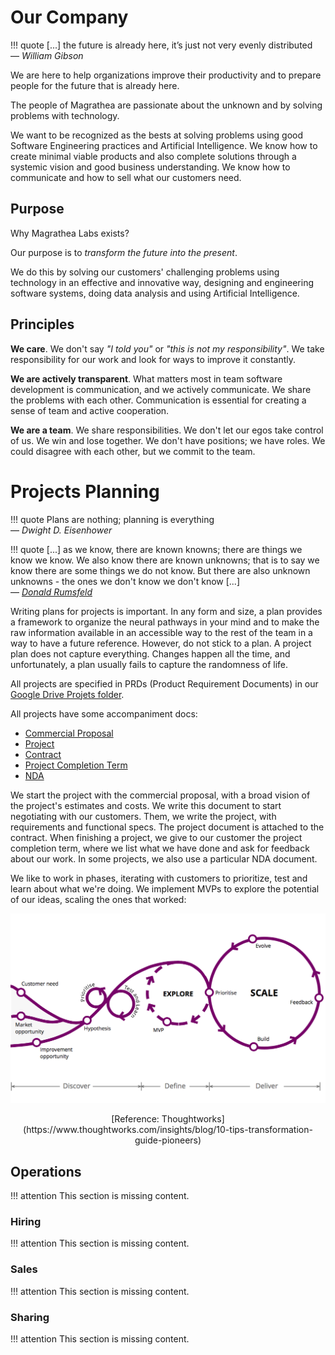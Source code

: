 # Our Company

!!! quote
    [...] the future is already here, it’s just not very evenly distributed
    <br>— *William Gibson*

We are here to help organizations improve their productivity and to prepare people for the future that is already here.

The people of Magrathea are passionate about the unknown and by solving problems with technology.

We want to be recognized as the bests at solving problems using good Software Engineering practices and Artificial Intelligence. We know how to create minimal viable products and also complete solutions through a systemic vision and good business understanding. We know how to communicate and how to sell what our customers need.

## Purpose

Why Magrathea Labs exists?

Our purpose is to *transform the future into the present*.

We do this by solving our customers' challenging problems using technology in an effective and innovative way, designing and engineering software systems, doing data analysis and using Artificial Intelligence.

## Principles

**We care**. We don't say *"I told you"* or *"this is not my responsibility"*. We take responsibility for our work and look for ways to improve it constantly.

**We are actively transparent**. What matters most in team software development is communication, and we actively communicate. We share the problems with each other. Communication is essential for creating a sense of team and active cooperation.

**We are a team**. We share responsibilities. We don't let our egos take control of us. We win and lose together. We don't have positions; we have roles. We could disagree with each other, but we commit to the team.

# Projects Planning

!!! quote
    Plans are nothing; planning is everything
    <br>— *Dwight D. Eisenhower*

!!! quote
    [...] as we know, there are known knowns; there are things we know we know. We also know there are known unknowns; that is to say we know there are some things we do not know. But there are also unknown unknowns - the ones we don't know we don't know [...]
    <br>— *[Donald Rumsfeld](https://www.wikiwand.com/en/There_are_known_knowns)*

Writing plans for projects is important. In any form and size, a plan provides a framework to organize the neural pathways in your mind and to make the raw information available in an accessible way to the rest of the team in a way to have a future reference. However, do not stick to a plan. A project plan does not capture everything. Changes happen all the time, and unfortunately, a plan usually fails to capture the randomness of life.

All projects are specified in PRDs (Product Requirement Documents) in our [Google Drive Projets folder](https://drive.google.com/drive/folders/0B6m7dowklNjvUTVIcURiazBoM2s).

All projects have some accompaniment docs:

* [Commercial Proposal](https://docs.google.com/document/d/1sESbIJ_I53wYpENJo8iZU5TcdfZK8tZlzEwkfzPj4_w/edit)
* [Project](https://docs.google.com/a/magrathealabs.com/document/d/1IU_-NaHIaXniNpa-qpl_55tIdeLmi5TYVDpbrSTc-jk/edit)
* [Contract](https://docs.google.com/a/magrathealabs.com/document/d/1Xhk0-s2k5ONhC2Z8gpXpPzlFagnDH7Y7D208jq-D69U/edit)
* [Project Completion Term](https://docs.google.com/document/d/1KF3qVysLKTRBIS8-f6dxW64N-HyatC_UplUtzBDyrwM/edit)
* [NDA](https://docs.google.com/document/d/1lY-N5sT8BX-YWKflEqt-m1HPdY5rzS02g1cIB6WtSfE/edit)

We start the project with the commercial proposal, with a broad vision of the project's estimates and costs. We write this document to start negotiating with our customers. Them, we write the project, with requirements and functional specs. The project document is attached to the contract. When finishing a project, we give to our customer the project completion term, where we list what we have done and ask for feedback about our work. In some projects, we also use a particular NDA document.

We like to work in phases, iterating with customers to prioritize, test and learn about what we're doing. We implement MVPs to explore the potential of our ideas, scaling the ones that worked:

![Project Flow](images/project-flow.png "Project Flow")
<center>[Reference: Thoughtworks](https://www.thoughtworks.com/insights/blog/10-tips-transformation-guide-pioneers)</center>

## Operations

!!! attention
    This section is missing content.

### Hiring

!!! attention
    This section is missing content.

### Sales

!!! attention
    This section is missing content.

### Sharing

!!! attention
    This section is missing content.
